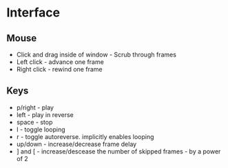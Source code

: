 Interface
=========

Mouse
-----

 * Click and drag inside of window - Scrub through frames
 * Left click - advance one frame
 * Right click - rewind one frame

Keys
----

 * p/right - play
 * left - play in reverse
 * space - stop
 * l - toggle looping
 * r - toggle autoreverse. implicitly enables looping
 * up/down - increase/decrease frame delay
 * ] and [ - increase/descease the number of skipped frames - by a power of 2
